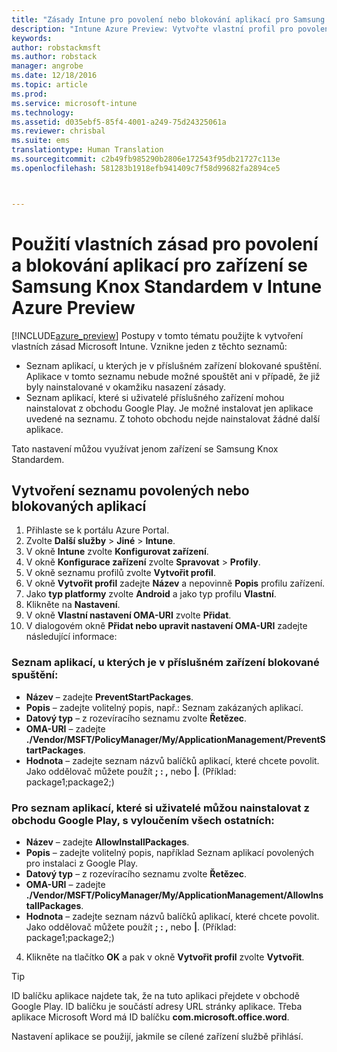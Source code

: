 ```yaml
---
title: "Zásady Intune pro povolení nebo blokování aplikací pro Samsung KNOX | Intune Azure Preview | Dokumentace Microsoftu"
description: "Intune Azure Preview: Vytvořte vlastní profil pro povolení a blokování aplikací pro zařízení se Samsung Knox Standardem."
keywords: 
author: robstackmsft
ms.author: robstack
manager: angrobe
ms.date: 12/18/2016
ms.topic: article
ms.prod: 
ms.service: microsoft-intune
ms.technology: 
ms.assetid: d035ebf5-85f4-4001-a249-75d24325061a
ms.reviewer: chrisbal
ms.suite: ems
translationtype: Human Translation
ms.sourcegitcommit: c2b49fb985290b2806e172543f95db21727c113e
ms.openlocfilehash: 581283b1918efb941409c7f58d99682fa2894ce5



---
```

# <a name="use-custom-policies-to-allow-and-block-apps-for-samsung-knox-standard-devices-in-intune-azure-preview"></a>Použití vlastních zásad pro povolení a blokování aplikací pro zařízení se Samsung Knox Standardem v Intune Azure Preview
[!INCLUDE[azure_preview](../includes/azure_preview.md)] Postupy v tomto tématu použijte k vytvoření vlastních zásad Microsoft Intune. Vznikne jeden z těchto seznamů:

- Seznam aplikací, u kterých je v příslušném zařízení blokované spuštění. Aplikace v tomto seznamu nebude možné spouštět ani v případě, že již byly nainstalované v okamžiku nasazení zásady.
- Seznam aplikací, které si uživatelé příslušného zařízení mohou nainstalovat z obchodu Google Play. Je možné instalovat jen aplikace uvedené na seznamu. Z tohoto obchodu nejde nainstalovat žádné další aplikace.

Tato nastavení můžou využívat jenom zařízení se Samsung Knox Standardem.

## <a name="create-an-allowed-or-blocked-app-list"></a>Vytvoření seznamu povolených nebo blokovaných aplikací

1. Přihlaste se k portálu Azure Portal.
2. Zvolte **Další služby** > **Jiné** > **Intune**.
3. V okně **Intune** zvolte **Konfigurovat zařízení**.
2. V okně **Konfigurace zařízení** zvolte **Spravovat** > **Profily**.
2. V okně seznamu profilů zvolte **Vytvořit profil**.
3. V okně **Vytvořit profil** zadejte **Název** a nepovinně **Popis** profilu zařízení.
2. Jako **typ platformy** zvolte **Android** a jako typ profilu **Vlastní**.
3. Klikněte na **Nastavení**.
3. V okně **Vlastní nastavení OMA-URI** zvolte **Přidat**.
4. V dialogovém okně **Přidat nebo upravit nastavení OMA-URI** zadejte následující informace:

### <a name="for-a-list-of-apps-that-are-blocked-from-running-on-the-device"></a>Seznam aplikací, u kterých je v příslušném zařízení blokované spuštění:

- **Název** – zadejte **PreventStartPackages**.
- **Popis** – zadejte volitelný popis, např.: Seznam zakázaných aplikací.
-   **Datový typ** – z rozevíracího seznamu zvolte **Řetězec**.
-   **OMA-URI** – zadejte **./Vendor/MSFT/PolicyManager/My/ApplicationManagement/PreventStartPackages**.
-   **Hodnota** – zadejte seznam názvů balíčků aplikací, které chcete povolit. Jako oddělovač můžete použít **; : ,** nebo **|**. (Příklad: package1;package2;)

### <a name="for-a-list-of-apps-that-users-are-allowed-to-install-from-the-google-play-store-while-excluding-all-other-apps"></a>Pro seznam aplikací, které si uživatelé můžou nainstalovat z obchodu Google Play, s vyloučením všech ostatních:
- **Název** – zadejte **AllowInstallPackages**.
- **Popis** – zadejte volitelný popis, například Seznam aplikací povolených pro instalaci z Google Play.
- **Datový typ** – z rozevíracího seznamu zvolte **Řetězec**.
- **OMA-URI** – zadejte **./Vendor/MSFT/PolicyManager/My/ApplicationManagement/AllowInstallPackages**.
- **Hodnota** – zadejte seznam názvů balíčků aplikací, které chcete povolit. Jako oddělovač můžete použít **; : ,** nebo **|**. (Příklad: package1;package2;)

4. Klikněte na tlačítko **OK** a pak v okně **Vytvořit profil** zvolte **Vytvořit**.

>[!TIP]
> ID balíčku aplikace najdete tak, že na tuto aplikaci přejdete v obchodě Google Play. ID balíčku je součástí adresy URL stránky aplikace. Třeba aplikace Microsoft Word má ID balíčku **com.microsoft.office.word**.

Nastavení aplikace se použijí, jakmile se cílené zařízení službě přihlásí.


<!---## Assign the custom profile--->



<!--HONumber=Feb17_HO1-->


